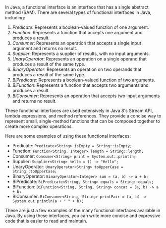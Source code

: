 
In Java, a functional interface is an interface that has a single abstract method (SAM). There are several types of functional interfaces in Java, including:

1. _Predicate_: Represents a boolean-valued function of one argument.
2. _Function_: Represents a function that accepts one argument and produces a result.
3. _Consumer_: Represents an operation that accepts a single input argument and returns no result.
4. _Supplier_: Represents a supplier of results, with no input arguments.
5. _UnaryOperator_: Represents an operation on a single operand that produces a result of the same type.
6. _BinaryOperator_: Represents an operation on two operands that produces a result of the same type.
7. _BiPredicate_: Represents a boolean-valued function of two arguments.
8. _BiFunction_: Represents a function that accepts two arguments and produces a result.
9. _BiConsumer_: Represents an operation that accepts two input arguments and returns no result.

These functional interfaces are used extensively in Java 8's Stream API, lambda expressions, and method references. They provide a concise way to represent small, single-method functions that can be composed together to create more complex operations.

Here are some examples of using these functional interfaces:

- Predicate: `Predicate<String> isEmpty = String::isEmpty;`
- Function: `Function<String, Integer> length = String::length;`
- Consumer: `Consumer<String> print = System.out::println;`
- Supplier: `Supplier<String> hello = () -> "Hello";`
- UnaryOperator: `UnaryOperator<String> toUpperCase = String::toUpperCase;`
- BinaryOperator: `BinaryOperator<Integer> sum = (a, b) -> a + b;`
- BiPredicate: `BiPredicate<String, String> equals = String::equals;`
- BiFunction: `BiFunction<String, String, String> concat = (a, b) -> a + b;`
- BiConsumer: `BiConsumer<String, String> printPair = (a, b) -> System.out.println(a + " " + b);`

These are just a few examples of the many functional interfaces available in Java. By using these interfaces, you can write more concise and expressive code that is easier to read and maintain.
